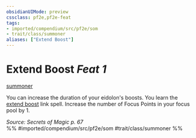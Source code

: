 ```yaml
---
obsidianUIMode: preview
cssclass: pf2e,pf2e-feat
tags:
- imported/compendium/src/pf2e/som
- trait/class/summoner
aliases: ["Extend Boost"]
---
```

# Extend Boost  *Feat 1*  
[summoner](rules/traits/summoner-som.md)  


You can increase the duration of your eidolon's boosts. You learn the [extend boost](../spells/extend-boost-som.md) link spell. Increase the number of Focus Points in your focus pool by 1.

*Source: Secrets of Magic p. 67*  
%% #imported/compendium/src/pf2e/som #trait/class/summoner %%